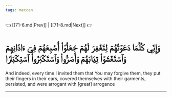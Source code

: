```yaml
---
tags: meccan
---
```


👈 [[71-6.md|Prev]] | [[71-8.md|Next]] 👉

# وَإِنِّي كُلَّمَا دَعَوۡتُهُمۡ لِتَغۡفِرَ لَهُمۡ جَعَلُوٓاْ أَصَٰبِعَهُمۡ فِيٓ ءَاذَانِهِمۡ وَٱسۡتَغۡشَوۡاْ ثِيَابَهُمۡ وَأَصَرُّواْ وَٱسۡتَكۡبَرُواْ ٱسۡتِكۡبَارٗا

And indeed, every time I invited them that You may forgive them, they put their fingers in their ears, covered themselves with their garments, persisted, and were arrogant with [great] arrogance

---

